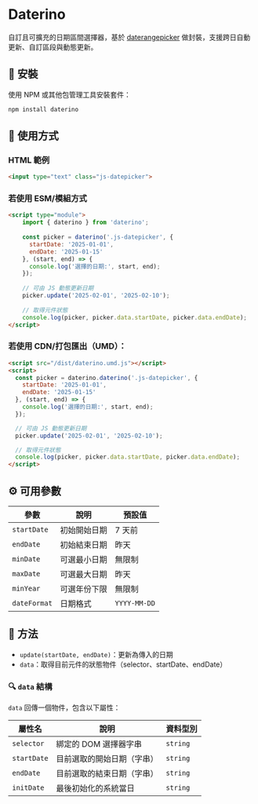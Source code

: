 # Daterino

自訂且可擴充的日期區間選擇器，基於 [daterangepicker](https://www.daterangepicker.com/) 做封裝，支援跨日自動更新、自訂區段與動態更新。

## 🔧 安裝

使用 NPM 或其他包管理工具安裝套件：

```bash
npm install daterino
```

## 🚀 使用方式

### HTML 範例

```html
<input type="text" class="js-datepicker">
```

### 若使用 ESM/模組方式

```html
<script type="module">
    import { daterino } from 'daterino';
    
    const picker = daterino('.js-datepicker', {
      startDate: '2025-01-01',
      endDate: '2025-01-15'
    }, (start, end) => {
      console.log('選擇的日期:', start, end);
    });
    
    // 可由 JS 動態更新日期
    picker.update('2025-02-01', '2025-02-10');
    
    // 取得元件狀態
    console.log(picker, picker.data.startDate, picker.data.endDate);
</script>
```

### 若使用 CDN/打包匯出（UMD）：

```html
<script src="/dist/daterino.umd.js"></script>
<script>
  const picker = daterino.daterino('.js-datepicker', {
    startDate: '2025-01-01',
    endDate: '2025-01-15'
  }, (start, end) => {
    console.log('選擇的日期:', start, end);
  });

  // 可由 JS 動態更新日期
  picker.update('2025-02-01', '2025-02-10');

  // 取得元件狀態
  console.log(picker, picker.data.startDate, picker.data.endDate);
</script>
```

## ⚙️ 可用參數

| 參數 | 說明 | 預設值          |
|------|------|--------------|
| `startDate` | 初始開始日期 | 7 天前         |
| `endDate` | 初始結束日期 | 昨天           |
| `minDate` | 可選最小日期 | 無限制          |
| `maxDate` | 可選最大日期 | 昨天           |
| `minYear` | 可選年份下限 | 無限制          |
| `dateFormat` | 日期格式 | `YYYY-MM-DD` |

## 🧩 方法

- `update(startDate, endDate)`：更新為傳入的日期
- `data`：取得目前元件的狀態物件（selector、startDate、endDate）

### 🔍 `data` 結構

`data` 回傳一個物件，包含以下屬性：

| 屬性名        | 說明                       | 資料型別     |
|---------------|----------------------------|--------------|
| `selector`    | 綁定的 DOM 選擇器字串       | `string`     |
| `startDate`   | 目前選取的開始日期（字串） | `string`     |
| `endDate`     | 目前選取的結束日期（字串） | `string`     |
| `initDate`    | 最後初始化的系統當日       | `string`     |